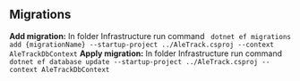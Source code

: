 ## Migrations
**Add migration:** In folder Infrastructure run command ` dotnet ef migrations add {migrationName} --startup-project ../AleTrack.csproj --context AleTrackDbContext`
**Apply migration:** In folder Infrastructure run command `dotnet ef database update --startup-project ../AleTrack.csproj --context AleTrackDbContext`